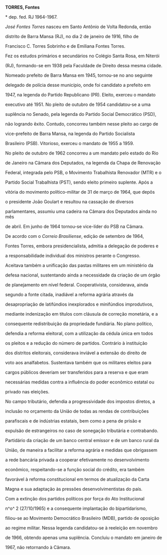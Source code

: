 **TORRES, Fontes**



\* dep. fed. RJ 1964-1967.



*José Fontes Torres* nasceu em Santo Antônio de Volta Redonda, então

distrito de Barra Mansa (RJ), no dia 2 de janeiro de 1916, filho de

Francisco C. Torres Sobrinho e de Emiliana Fontes Torres.



Fez os estudos primários e secundários no Colégio Santa Rosa, em Niterói

(RJ), formando-se em 1938 pela Faculdade de Direito dessa mesma cidade.



Nomeado prefeito de Barra Mansa em 1945, tornou-se no ano seguinte

delegado de polícia desse município, onde foi candidato a prefeito em

1947, na legenda do Partido Republicano (PR). Eleito, exerceu o mandato

executivo até 1951. No pleito de outubro de 1954 candidatou-se a uma

suplência no Senado, pela legenda do Partido Social Democrático (PSD),

não logrando êxito. Contudo, concorreu também nesse pleito ao cargo de

vice-prefeito de Barra Mansa, na legenda do Partido Socialista

Brasileiro (PSB). Vitorioso, exerceu o mandato de 1955 a 1959.



No pleito de outubro de 1962 concorreu a um mandato pelo estado do Rio

de Janeiro na Câmara dos Deputados, na legenda da Chapa de Renovação

Federal, integrada pelo PSB, o Movimento Trabalhista Renovador (MTR) e o

Partido Social Trabalhista (PST), sendo eleito primeiro suplente. Após a

vitória do movimento político-militar de 31 de março de 1964, que depôs

o presidente João Goulart e resultou na cassação de diversos

parlamentares, assumiu uma cadeira na Câmara dos Deputados ainda no mês

de abril. Em junho de 1964 tornou-se vice-líder do PSB na Câmara.



De acordo com o *Correio Brasiliense*, edição de setembro de 1964,

Fontes Torres, embora presidencialista, admitia a delegação de poderes e

a responsabilidade individual dos ministros perante o Congresso.

Aceitava também a unificação das pastas militares em um ministério da

defesa nacional, sustentando ainda a necessidade da criação de um órgão

de planejamento em nível federal. Cooperativista, considerava, ainda

segundo a fonte citada, inadiável a reforma agrária através da

desapropriação de latifúndios inexplorados e minifúndios improdutivos,

mediante indenização em títulos com cláusula de correção monetária, e a

consequente redistribuição da propriedade fundiária. No plano político,

defendia a reforma eleitoral, com a utilização da cédula única em todos

os pleitos e a redução do número de partidos. Contrário à instituição

dos distritos eleitorais, considerava inviável a extensão do direito de

voto aos analfabetos. Sustentava também que os militares eleitos para

cargos públicos deveriam ser transferidos para a reserva e que eram

necessárias medidas contra a influência do poder econômico estatal ou

privado nas eleições.



No campo tributário, defendia a progressividade dos impostos diretos, a

inclusão no orçamento da União de todas as rendas de contribuições

parafiscais e de indústrias estatais, bem como a pena de prisão e

expulsão de estrangeiros no caso de sonegação tributária e contrabando.

Partidário da criação de um banco central emissor e de um banco rural da

União, de maneira a facilitar a reforma agrária e medidas que obrigassem

a rede bancária privada a cooperar efetivamente no desenvolvimento

econômico, respeitando-se a função social do crédito, era também

favorável à reforma constitucional em termos de atualização da Carta

Magna e sua adaptação às pressões desenvolvimentistas do país.



Com a extinção dos partidos políticos por força do Ato Institucional

n^o^ 2 (27/10/1965) e a consequente implantação do bipartidarismo,

filiou-se ao Movimento Democrático Brasileiro (MDB), partido de oposição

ao regime militar. Nessa legenda candidatou-se à reeleição em novembro

de 1966, obtendo apenas uma suplência. Concluiu o mandato em janeiro de

1967, não retornando à Câmara.



